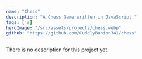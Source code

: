 ```yaml
---
name: "Chess"
description: "A Chess Game written in JavaScript."
tags: [js]
heroImage: "/src/assets/projects/chess.webp"
github: "https://github.com/CuddlyBunion341/chess"
---
```

There is no description for this project yet.

